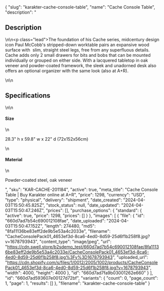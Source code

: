 {
  "slug": "karakter-cache-console-table",
  "name": "Cache Console Table",
  "description": "<h2>Description</h2>\n<!-- split -->\n<p class=\"lead\">The foundation of his Cache series, midcentury design icon Paul McCobb's stripped-down worktable pairs an expansive wood surface with  slim, straight steel legs, free from any superfluous details. Cache adds only 2 small drawers for bits and bobs that can be mounted individually or grouped on either side. With a lacquered tabletop in oak veneer and powder-coated framework, the sleek and unadorned desk also offers an optional organizer with the same look (also at A+R).</p>\n<!-- split -->\n<h2>Specifications</h2>\n<!-- split -->\n<h4>Size</h4>\n<p>28.3\" h x 59.8\" w x 22\" d (72x152x56cm)</p>\n<h4>Material</h4>\n<p>Powder-coated steel, oak veneer</p>",
  "sku": "KAR-CACHE-201184",
  "active": true,
  "meta_title": "Cache Console Table | Buy Karakter online at A+R",
  "price": 1298,
  "currency": "USD",
  "type": "physical",
  "delivery": "shipment",
  "date_created": "2024-04-03T15:50:45.825Z",
  "stock_status": null,
  "date_updated": "2024-04-03T15:50:47.246Z",
  "prices": [],
  "purchase_options": {
    "standard": {
      "active": true,
      "price": 1298,
      "prices": []
    }
  },
  "images": [
    {
      "file": {
        "id": "660d7ad7b54c690012108fae",
        "date_uploaded": "2024-04-03T15:50:47.152Z",
        "length": 274480,
        "md5": "8fa11136be83eff2de9b5e53a4c2033e",
        "filename": "CacheConsolePack01_4653ef3d-8ca6-4ed0-8d59-25d6f1b258f8.jpg?v=1678793943",
        "content_type": "image/jpeg",
        "url": "https://cdn.swell.store/b2sdemo_test/660d7ad7b54c690012108fae/8fa11136be83eff2de9b5e53a4c2033e/CacheConsolePack01_4653ef3d-8ca6-4ed0-8d59-25d6f1b258f8.jpg%3Fv%3D1678793943",
        "uploaded_url": "https://cdn.shopify.com/s/files/1/0012/2005/1002/products/CacheConsolePack01_4653ef3d-8ca6-4ed0-8d59-25d6f1b258f8.jpg?v=1678793943",
        "width": 4000,
        "height": 4000
      },
      "id": "660d7ad7fa9b03001262e660"
    }
  ],
  "id": "660d7ad593607e00127d72bf",
  "variants": {
    "count": 0,
    "page_count": 1,
    "page": 1,
    "results": []
  },
  "filename": "karakter-cache-console-table"
}